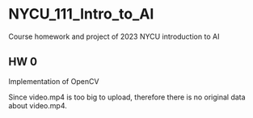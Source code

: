 # NYCU_111_Intro_to_AI
Course homework and project of 2023 NYCU introduction to AI

## HW 0
Implementation of OpenCV 

Since video.mp4 is too big to upload, therefore there is no original data about video.mp4.

